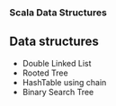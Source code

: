 ### Scala Data Structures

## Data structures

* Double Linked List
* Rooted Tree
* HashTable using chain
* Binary Search Tree